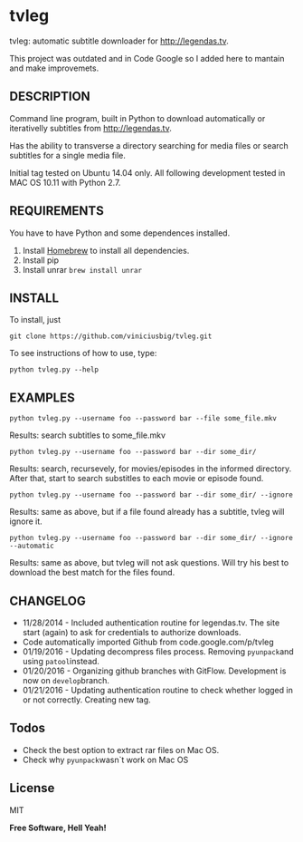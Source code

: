 # tvleg
tvleg: automatic subtitle downloader for http://legendas.tv.

This project was outdated and in Code Google so I added here to mantain and make improvemets.

## DESCRIPTION
Command line program, built in Python to download automatically or iterativelly subtitles from http://legendas.tv.

Has the ability to transverse a directory searching for media files or search subtitles for a single media file.

Initial tag tested on Ubuntu 14.04 only.
All following development tested in MAC OS 10.11 with Python 2.7.

## REQUIREMENTS
You have to have Python and some dependences installed.
1. Install [Homebrew](https://github.com/Homebrew/homebrew) to install all dependencies.
2. Install pip
3. Install unrar `brew install unrar`

## INSTALL
To install, just
```
git clone https://github.com/viniciusbig/tvleg.git
```
To see instructions of how to use, type:

```
python tvleg.py --help
```

## EXAMPLES
```
python tvleg.py --username foo --password bar --file some_file.mkv
```
Results: search subtitles to some_file.mkv
```
python tvleg.py --username foo --password bar --dir some_dir/
```
Results: search, recursevely, for movies/episodes in the informed directory. After that, start to search substitles to each movie or episode found.
```
python tvleg.py --username foo --password bar --dir some_dir/ --ignore
```
Results: same as above, but if a file found already has a subtitle, tvleg will ignore it.
```
python tvleg.py --username foo --password bar --dir some_dir/ --ignore --automatic
```
Results: same as above, but tvleg will not ask questions. Will try his best to download the best match for the files found.

## CHANGELOG
  - 11/28/2014 - Included authentication routine for legendas.tv. The site start (again) to ask for credentials to authorize downloads.
  - Code automatically imported Github from code.google.com/p/tvleg
  - 01/19/2016 - Updating decompress files process. Removing ```pyunpack```and using ```patool```instead.
  - 01/20/2016 - Organizing github branches with GitFlow. Development is now on ```develop```branch.
  - 01/21/2016 - Updating authentication routine to check whether logged in or not correctly. Creating new tag.

## Todos

 - Check the best option to extract rar files on Mac OS.
 - Check why ```pyunpack```wasn`t work on Mac OS

License
----

MIT

**Free Software, Hell Yeah!**
